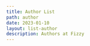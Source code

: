 ```yaml
---
title: Author List
path: author
date: 2023-01-10
layout: list-author
description: Authors at Fizzy
---
```

